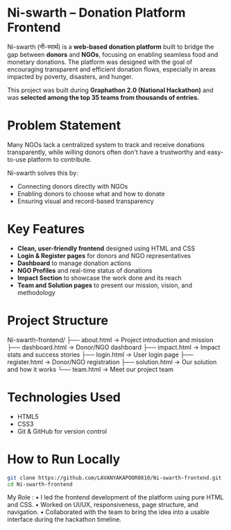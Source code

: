 #  Ni-swarth – Donation Platform Frontend

Ni-swarth (नी-स्वार्थ) is a **web-based donation platform** built to bridge the gap between **donors** and **NGOs**, focusing on enabling seamless food and monetary donations. The platform was designed with the goal of encouraging transparent and efficient donation flows, especially in areas impacted by poverty, disasters, and hunger.

This project was built during **Graphathon 2.0 (National Hackathon)** and was **selected among the top 35 teams from thousands of entries.**

# Problem Statement

Many NGOs lack a centralized system to track and receive donations transparently, while willing donors often don't have a trustworthy and easy-to-use platform to contribute.

Ni-swarth solves this by:
- Connecting donors directly with NGOs
- Enabling donors to choose what and how to donate
- Ensuring visual and record-based transparency

# Key Features

-  **Clean, user-friendly frontend** designed using HTML and CSS
-  **Login & Register pages** for donors and NGO representatives
-  **Dashboard** to manage donation actions
-  **NGO Profiles** and real-time status of donations
-  **Impact Section** to showcase the work done and its reach
-  **Team and Solution pages** to present our mission, vision, and methodology


# Project Structure

Ni-swarth-frontend/
├── about.html           → Project introduction and mission
├── dashboard.html       → Donor/NGO dashboard
├── impact.html          → Impact stats and success stories
├── login.html           → User login page
├── register.html        → Donor/NGO registration
├── solution.html        → Our solution and how it works
└── team.html            → Meet our project team


# Technologies Used

- HTML5  
- CSS3  
- Git & GitHub for version control  

# How to Run Locally

```bash
git clone https://github.com/LAVANYAKAPOOR0810/Ni-swarth-frontend.git
cd Ni-swarth-frontend
```

 My Role :
	•	I led the frontend development of the platform using pure HTML and CSS.
	•	Worked on UI/UX, responsiveness, page structure, and navigation.
	•	Collaborated with the team to bring the idea into a usable interface during the hackathon timeline.

 
